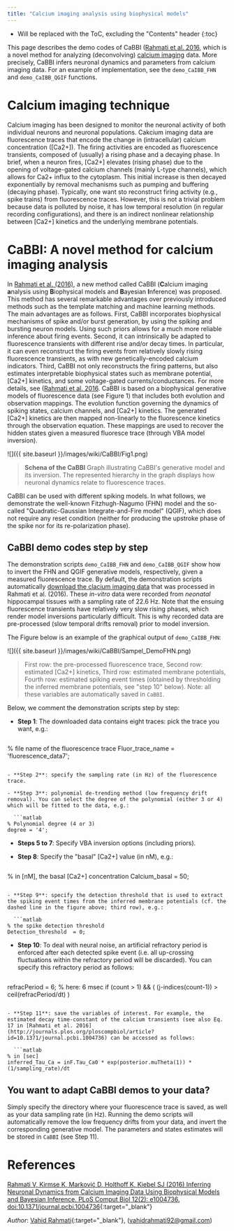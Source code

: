 ```yaml
---
title: "Calcium imaging analysis using biophysical models"
---
```

* Will be replaced with the ToC, excluding the "Contents" header
{:toc}


This page describes the demo codes of CaBBI ([Rahmati et al. 2016](http://journals.plos.org/ploscompbiol/article?id=10.1371/journal.pcbi.1004736), which is a novel method for analyzing (deconvolving) [calcium imaging](https://en.wikipedia.org/wiki/Calcium_imaging) data. More precisely, CaBBI infers neuronal dynamics and parameters from calcium imaging data. For an example of implementation, see the `demo_CaIBB_FHN` and `demo_CaIBB_QGIF` functions.

# Calcium imaging technique
Calcium imaging has been designed to monitor the neuronal activity of both individual neurons and neuronal populations. Cakcium imaging data are fluorescence traces that encode the change in (intracellular) calcium concentration ([Ca2+]). The firing activities are encoded as fluorescence transients, composed of (usually) a rising phase and a decaying phase. In brief, when a neuron fires, [Ca2+] elevates (rising phase) due to the opening of voltage-gated calcium channels (mainly L-type channels), which allows for Ca2+ influx to the cytoplasm. This initial increase is then decayed exponentially by removal mechanisms such as pumping and buffering (decaying phase). Typically, one want sto reconstruct firing activity (e.g., spike trains) from fluorescence traces. However, this is not a trivial problem because data is polluted by noise, it has low temporal resolution (in regular recording configurations), and there is an indirect nonlinear relationship between [Ca2+] kinetics and the underlying membrane potentials.

# CaBBI: A novel method for calcium imaging analysis
In [Rahmati et al. (2016)](http://journals.plos.org/ploscompbiol/article?id=10.1371/journal.pcbi.1004736), a new method called CaBBI (**C**alcium imaging **a**nalysis using **B**iophysical models and **B**ayesian **I**nference) was proposed. This method has several remarkable advantages over previously introduced methods such as the template matching and machine learning methods. The main advantages are as follows. First, CaBBI incorporates biophysical mechanisms of spike and/or burst generation, by using the spiking and bursting neuron models. Using such priors allows for a much more reliable inference about firing events. Second, it can intrinsically be adapted to fluorescence transients with different rise and/or decay times. In particular, it can even reconstruct the firing events from relatively slowly rising fluorescence transients, as with new genetically-encoded calcium indicators. Third, CaBBI not only reconstructs the firing patterns, but also estimates interpretable biophysical states such as membrane potential, [Ca2+] kinetics, and some voltage-gated currents/conductances. For more details, see ([Rahmati et al. 2016](http://journals.plos.org/ploscompbiol/article?id=10.1371/journal.pcbi.1004736).
CaBBI is based on a biophysical generative models of fluorescence data (see Figure 1) that includes both evolution and observation mappings. The evolution function governing the dynamics of spiking states, calcium channels, and [Ca2+] kinetics. The generated [Ca2+] kinetics are then mapped non-linearly to the fluorescence kinetics through the observation equation. These mappings are used to recover the hidden states given a measured fluoresce trace (through VBA model inversion).

![]({{ site.baseurl }}/images/wiki/CaBBI/Fig1.png)

> **Schena of the CaBBI** Graph illustrating CaBBI's generative model and its inversion. The represented hierarchy in the graph displays how neuronal dynamics relate to fluorescence traces.

CaBBI can be used with different spiking models. In what follows, we demonstrate the well-known Fitzhugh-Nagumo (FHN) model and the so-called "Quadratic-Gaussian Integrate-and-Fire model" (QGIF), which does not require any reset condition (neither for producing the upstroke phase of the spike nor for its re-polarization phase).


## CaBBI demo codes step by step
The demonstration scripts `demo_CaIBB_FHN` and `demo_CaIBB_QGIF` show how to invert the FHN and QGIF generative models, respectively, given a measured fluorescence trace. By default, the demonstration scripts automatically [download the clacium imaging data](https://figshare.com/s/e524c1d214d411e5869c06ec4b8d1f61) that was processed in Rahmati et al. (2016). These *in-vitro* data were recorded from *neonatal* hippocampal tissues with a sampling rate of 22.6 Hz. Note that the ensuing fluorescence transients have relatively very slow rising phases, which render model inversions particularly difficult. This is why recorded data are pre-processed (slow temporal drifts removal) prior to model inversion.

The Figure below is an example of the graphical output of `demo_CaIBB_FHN`:

<!-- insert an image -->
![]({{ site.baseurl }}/images/wiki/CaBBI/Sampel_DemoFHN.png)

> First row: the  pre-processed fluorescence trace, Second row: estimated [Ca2+] kinetics, Third row: estimated membrane potentials, Fourth row: estimated spiking event times (obtained by thresholding the inferred membrane potentials, see "step 10" below). Note: all these variables are automatically saved in `CaBBI`.

Below, we comment the demonstration scripts step by step:

- **Step 1**: The downloaded data contains eight traces: pick the trace you want, e.g.:

  ```matlab
% file name of the fluorescence trace
Fluor_trace_name = 'fluorescence_data7';
```

- **Step 2**: specify the sampling rate (in Hz) of the fluorescence trace.

- **Step 3**: polynomial de-trending method (low frequency drift removal). You can select the degree of the polynomial (either 3 or 4) which will be fitted to the data, e.g.:

  ```matlab
% Polynomial degree (4 or 3)
degree = '4';
```

- **Steps 5 to 7**: Specify VBA inversion options (including priors).

- **Step 8**: Specify the "basal" [Ca2+] value (in nM), e.g.:

  ```matlab
% in [nM], the basal [Ca2+] concentration
Calcium_basal = 50;
```

- **Step 9**: specify the detection threshold that is used to extract the spiking event times from the inferred membrane potentials (cf. the dashed line in the figure above; third row), e.g.:

  ```matlab
% the spike detection threshold
Detection_threshold  = 0;
```

- **Step 10**: To deal with neural noise, an artificial refractory period is enforced after each detected spike event (i.e. all up-crossing fluctuations within the refractory period will be discarded). You can specify this refractory period as follows:

  ```matlab
refracPeriod = 6; % here: 6 msec
if (count > 1) && ( (j-indices(count-1)) > ceil(refracPeriod/dt) )
```

- **Step 11**: save the variables of interest. For example, the estimated decay time-constant of the calcium transients (see also Eq. 17 in [Rahmati et al. 2016](http://journals.plos.org/ploscompbiol/article?id=10.1371/journal.pcbi.1004736) can be accessed as follows:

  ```matlab
% in [sec]
inferred_Tau_Ca = inF.Tau_Ca0 * exp(posterior.muTheta(1)) * (1/sampling_rate)/dt
```


## You want to adapt CaBBI demos to your data?

Simply specify the directory where your fluorescence trace is saved, as well as your data sampling rate (in Hz). Running the demo scripts will automatically remove the low frequency drifts from your data, and invert the corresponding generative model. The parameters and states estimates will be stored in `CaBBI` (see Step 11).


# References

[Rahmati V, Kirmse K, Marković D, Holthoff K, Kiebel SJ (2016) Inferring Neuronal Dynamics from Calcium Imaging Data Using Biophysical Models and Bayesian Inference. PLoS Comput Biol 12(2): e1004736. doi:10.1371/journal.pcbi.1004736](http://journals.plos.org/ploscompbiol/article?id=info:doi/10.1371/journal.pcbi.1004736){:target="_blank"}


*Author*: [Vahid Rahmati](https://www.researchgate.net/profile/Vahid_Rahmati3){:target="_blank"}, (vahidrahmati92@gmail.com)
